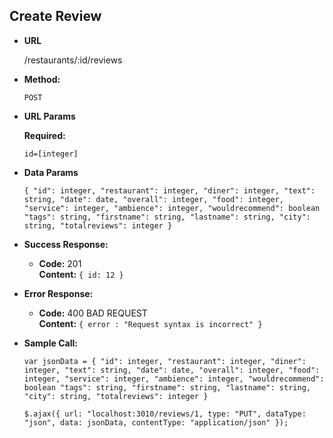 **Create Review**
----
  
* **URL**
  
  /restaurants/:id/reviews
  
* **Method:**

  `POST` 
  
*  **URL Params**
  
   **Required:**
 
   `id=[integer]`


* **Data Params**

    `{
      "id": integer,
      "restaurant": integer,
      "diner": integer,
      "text": string,
      "date": date,
      "overall": integer,
      "food": integer,
      "service": integer,
      "ambience": integer,
      "wouldrecommend": boolean
      "tags": string,
      "firstname": string,
      "lastname": string,
      "city": string,
      "totalreviews": integer
      }`

* **Success Response:**

  * **Code:** 201 <br />
    **Content:** `{ id: 12 }`
    
* **Error Response:**

  * **Code:** 400 BAD REQUEST <br />
    **Content:** `{ error : "Request syntax is incorrect" }`

* **Sample Call:**
  
  `var jsonData = {
      "id": integer,
      "restaurant": integer,
      "diner": integer,
      "text": string,
      "date": date,
      "overall": integer,
      "food": integer,
      "service": integer,
      "ambience": integer,
      "wouldrecommend": boolean
      "tags": string,
      "firstname": string,
      "lastname": string,
      "city": string,
      "totalreviews": integer
      }`

  
  `$.ajax({
    url: "localhost:3010/reviews/1,
    type: "PUT",
    dataType: "json",
    data: jsonData,
    contentType: "application/json"
  });` 
